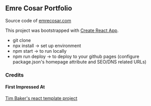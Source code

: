 ## Emre Cosar Portfolio

Source code of [emrecosar.com](https://emrecosar.com)

This project was bootstrapped with [Create React App](https://github.com/facebookincubator/create-react-app).
* git clone
* npx install -> set up environment
* npm start -> to run locally
* npm run deploy -> to deploy to your github pages (configure package.json's homepage attribute and SEO/DNS related URLs)

### Credits

#### First Impressed At
<a href="https://github.com/tbakerx/react-resume-template">Tim Baker's react template project</a>
